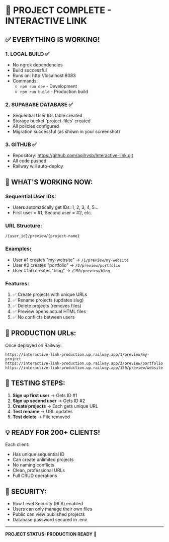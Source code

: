 # 🎉 PROJECT COMPLETE - INTERACTIVE LINK

## ✅ EVERYTHING IS WORKING!

### 1. **LOCAL BUILD** ✅
- No ngrok dependencies
- Build successful
- Runs on: http://localhost:8083
- Commands:
  - `npm run dev` - Development
  - `npm run build` - Production build

### 2. **SUPABASE DATABASE** ✅
- Sequential User IDs table created
- Storage bucket 'project-files' created
- All policies configured
- Migration successful (as shown in your screenshot)

### 3. **GITHUB** ✅
- Repository: https://github.com/aqilrvsb/Interactive-link.git
- All code pushed
- Railway will auto-deploy

## 🚀 **WHAT'S WORKING NOW:**

### **Sequential User IDs:**
- Users automatically get IDs: 1, 2, 3, 4, 5...
- First user = #1, Second user = #2, etc.

### **URL Structure:**
```
/{user_id}/preview/{project-name}
```

### **Examples:**
- User #1 creates "my-website" → `/1/preview/my-website`
- User #2 creates "portfolio" → `/2/preview/portfolio`
- User #150 creates "blog" → `/150/preview/blog`

### **Features:**
1. ✅ Create projects with unique URLs
2. ✅ Rename projects (updates slug)
3. ✅ Delete projects (removes files)
4. ✅ Preview opens actual HTML files
5. ✅ No conflicts between users

## 📱 **PRODUCTION URLs:**

Once deployed on Railway:
```
https://interactive-link-production.up.railway.app/1/preview/my-project
https://interactive-link-production.up.railway.app/2/preview/portfolio
https://interactive-link-production.up.railway.app/150/preview/website
```

## 🔧 **TESTING STEPS:**

1. **Sign up first user** → Gets ID #1
2. **Sign up second user** → Gets ID #2
3. **Create projects** → Each gets unique URL
4. **Test rename** → URL updates
5. **Test delete** → File removed

## 💡 **READY FOR 200+ CLIENTS!**

Each client:
- Has unique sequential ID
- Can create unlimited projects
- No naming conflicts
- Clean, professional URLs
- Full CRUD operations

## 🔐 **SECURITY:**
- Row Level Security (RLS) enabled
- Users can only manage their own files
- Public can view published projects
- Database password secured in .env

---

**PROJECT STATUS: PRODUCTION READY** 🚀